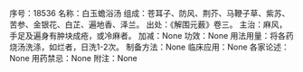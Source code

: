 序号：18536
名称：白玉蟾浴汤
组成：苍耳子、防风、荆芥、马鞭子草、紫苏、苦参、金银花、白芷、遍地香、泽兰。
出处：《解围元薮》卷三。
主治：麻风，手足及遍身有肿块成疮，或冷麻者。
加减：None
功效：None
用法用量：将各药烧汤洗涤，如烂者，日洗1-2次。
制备方法：None
临床应用：None
各家论述：None
用药禁忌：None
附注：None
